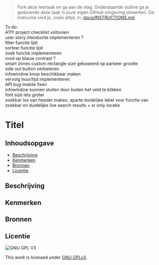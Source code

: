 > _Fork_ deze leertaak en ga aan de slag. Onderstaande outline ga je gedurende deze taak in jouw eigen GitHub omgeving uitwerken. De instructie vind je, zoals altijd, in: [docs/INSTRUCTIONS.md](docs/INSTRUCTIONS.md)

To do:  
A11Y project checklist voltooien  
user story introductie implementeren ?  
filter functie lijst  
sorteer functie lijst  
zoek functie implementeren  
rood op blauw contrast ?  
smart zones custom rectangle size gebaseerd op parkeer grootte  
side out button verbeteren  
infowindow knop beschikbaar maken  
vervolg huur/tijd implementeren  
API bug mobile fixen  
infowindow kunnen sluiten door buiten het veld te klikken  
font size iets groter  
zoekbar los van header maken, aparte duidelijke label voor functie van zoekbar en duidelijke live search results + sr only locatie  


# Titel
<!-- Geef je project een titel en schrijf in één zin wat het is -->

## Inhoudsopgave

  * [Beschrijving](#beschrijving)
  * [Kenmerken](#kenmerken)
  * [Bronnen](#bronnen)
  * [Licentie](#licentie)

## Beschrijving
<!-- In de Beschrijving staat hoe je project er uit ziet, hoe het werkt en wat je er mee kan. -->
<!-- Voeg een mooie poster visual toe 📸 -->
<!-- Voeg een link toe naar Github Pages 🌐-->

## Kenmerken
<!-- Bij Kenmerken staat welke technieken zijn gebruikt en hoe. Wat is de HTML structuur? Wat zijn de belangrijkste dingen in CSS? Wat is er met Javascript gedaan en hoe? Misschien heb je een framwork of library gebruikt? -->



## Bronnen

## Licentie

![GNU GPL V3](https://www.gnu.org/graphics/gplv3-127x51.png)

This work is licensed under [GNU GPLv3](./LICENSE).
